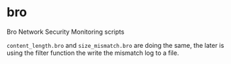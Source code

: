 # bro
Bro Network Security Monitoring scripts

`content_length.bro` and `size_mismatch.bro` are doing the same, the later is using the filter function the write the mismatch log to a file.
